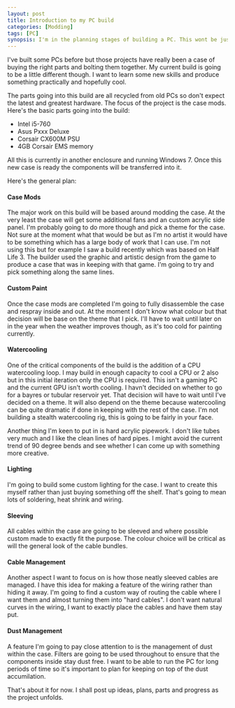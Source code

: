 ```yaml
---
layout: post
title: Introduction to my PC build
categories: [Modding]
tags: [PC]
synopsis: I'm in the planning stages of building a PC. This wont be just a collection of parts, for the first time I'm going to do some case modding and put a water cooling loop in.
---
```

I've built some PCs before but those projects have really been a case of buying the right parts and bolting them together. My current build is going to be a little different though. I want to learn some new skills and produce something practically and hopefully cool.

The parts going into this build are all recycled from old PCs so don't expect the latest and greatest hardware. The focus of the project is the case mods. Here's the basic parts going into the build:

* Intel i5-760
* Asus Pxxx Deluxe
* Corsair CX600M PSU
* 4GB Corsair EMS memory

All this is currently in another enclosure and running Windows 7. Once this new case is ready the components will be transferred into it.

Here's the general plan:

#### Case Mods
The major work on this build will be based around modding the case. At the very least the case will get some additional fans and an custom acrylic side panel. I'm probably going to do more though and pick a theme for the case. Not sure at the moment what that would be but as I'm no artist it would have to be something which has a large body of work that I can use. I'm not using this but for example I saw a build recently which was based on Half Life 3. The builder used the graphic and artistic design from the game to produce a case that was in keeping with that game. I'm going to try and pick something along the same lines.

#### Custom Paint
Once the case mods are completed I'm going to fully disassemble the case and respray inside and out. At the moment I don't know what colour but that decision will be base on the theme that I pick. I'll have to wait until later on in the year when the weather improves though, as it's too cold for painting currently.

#### Watercooling
One of the critical components of the build is the addition of a CPU watercooling loop. I may build in enough capacity to cool a CPU or 2 also but in this initial iteration only the CPU is required. This isn't a gaming PC and the current GPU isn't worth cooling. I havn't decided on whether to go for a bayres or tubular reservoir yet. That decision will have to wait until I've decided on a theme. It will also depend on the theme because watercooling can be quite dramatic if done in keeping with the rest of the case. I'm not building a stealth watercooling rig, this is going to be fairly in your face.

Another thing I'm keen to put in is hard acrylic pipework. I don't like tubes very much and I like the clean lines of hard pipes. I might avoid the current trend of 90 degree bends and see whether I can come up with something more creative.

#### Lighting
I'm going to build some custom lighting for the case. I want to create this myself rather than just buying something off the shelf. That's going to mean lots of soldering, heat shrink and wiring.

#### Sleeving
All cables within the case are going to be sleeved and where possible custom made to exactly fit the purpose. The colour choice will be critical as will the general look of the cable bundles.

#### Cable Management
Another aspect I want to focus on is how those neatly sleeved cables are managed. I have this idea for making a feature of the wiring rather than hiding it away. I'm going to find a custom way of routing the cable where I want them and almost turning them into "hard cables". I don't want natural curves in the wiring, I want to exactly place the cables and have them stay put.

#### Dust Management
A feature I'm going to pay close attention to is the management of dust within the case. Filters are going to be used throughout to ensure that the components inside stay dust free. I want to be able to run the PC for long periods of time so it's important to plan for keeping on top of the dust accumilation.

That's about it for now. I shall post up ideas, plans, parts and progress as the project unfolds.